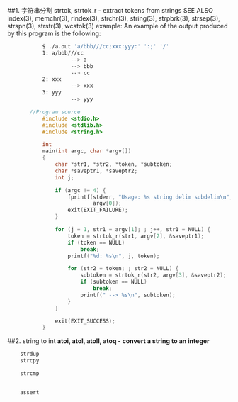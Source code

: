 ##1. 字符串分割
    strtok, strtok_r - extract tokens from strings
    SEE ALSO
           index(3), memchr(3), rindex(3), strchr(3), string(3), strpbrk(3), strsep(3), strspn(3), strstr(3), wcstok(3)
    example:
       An example of the output produced by this program is the following:

``` bash
           $ ./a.out 'a/bbb///cc;xxx:yyy:' ':;' '/'
           1: a/bbb///cc
                    --> a
                    --> bbb
                    --> cc
           2: xxx
                    --> xxx
           3: yyy
                    --> yyy
```
``` c
       //Program source
           #include <stdio.h>
           #include <stdlib.h>
           #include <string.h>

           int
           main(int argc, char *argv[])
           {
               char *str1, *str2, *token, *subtoken;
               char *saveptr1, *saveptr2;
               int j;

               if (argc != 4) {
                   fprintf(stderr, "Usage: %s string delim subdelim\n",
                           argv[0]);
                   exit(EXIT_FAILURE);
               }

               for (j = 1, str1 = argv[1]; ; j++, str1 = NULL) {
                   token = strtok_r(str1, argv[2], &saveptr1);
                   if (token == NULL)
                       break;
                   printf("%d: %s\n", j, token);

                   for (str2 = token; ; str2 = NULL) {
                       subtoken = strtok_r(str2, argv[3], &saveptr2);
                       if (subtoken == NULL)
                           break;
                       printf(" --> %s\n", subtoken);
                   }
               }

               exit(EXIT_SUCCESS);
           }
```

##2. string to int
	**atoi, atol, atoll, atoq - convert a string to an integer**

``` bash
	strdup
	strcpy

	strcmp


	assert

```